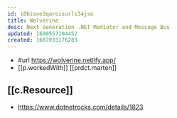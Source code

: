 ```yaml
---
id: i06isne3qaroisurls34jso
title: Wolverine
desc: Next Generation .NET Mediator and Message Bus
updated: 1690557104452
created: 1687933176283
---
```


- #url https://wolverine.netlify.app/
- [[p.workedWith]] [[prdct.marten]]

## [[c.Resource]]

- https://www.dotnetrocks.com/details/1823

